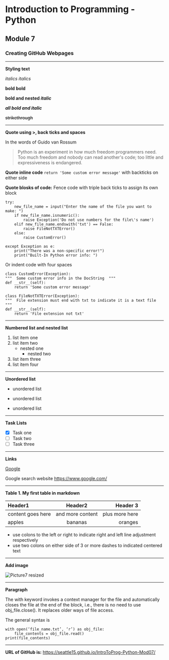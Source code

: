 # Introduction to Programming - Python
## Module 7
### Creating GitHub Webpages
________________________________________________________

**Styling text**  

*italics*  _italics_

**bold** __bold__

**bold and nested _italic_**

***all bold and italic***

~~strikethrough~~

----------------------------------------------------------


**Quote using >, back ticks and spaces**

In the words of Guido van Rossum
> Python is an experiment in how much freedom programmers need. Too much freedom and nobody can read another's code; too little and expressiveness is endangered.

**Quote inline code** `return 'Some custom error message'` with backticks on either side

**Quote blosks of code:** Fence code with triple back ticks to assign its own block
```
try:
    new_file_name = input("Enter the name of the file you want to make: ")
    if new_file_name.isnumeric():
        raise Exception('Do not use numbers for the file\'s name')
    elif new_file_name.endswith('txt') == False:
        raise FileNotTXTError()
    else:
        raise CustomError()

except Exception as e:
    print("There was a non-specific error!")
    print("Built-In Python error info: ")
```

Or indent code with four spaces

    class CustomError(Exception):
    """  Some custom error info in the DocString  """
    def __str__(self):
        return 'Some custom error message'

    class FileNotTXTError(Exception):
    """  File extension must end with txt to indicate it is a text file  """
    def __str__(self):
        return 'File extension not txt'
        
            
  ______________________________________________________
**Numbered list and nested list**

 
1) list item one   
2) list item two   
   * nested one   
     * nested two 
4) list item three   
5) list item four   
  

**********************************************************
**Unordered list**

* unordered list
- unordered list
+ unordered list

___________________________________________________
**Task Lists**

- [x] Task one
- [ ] Task two
- [ ] Task three

______________________________________________________________

**Links**

[Google](https://www.google.com/)

Google search website <https://www.google.com/>


______________________________________________________________


**Table 1. My first table in markdown**

|     **Header1**        |      **Header2**        |      **Header 3**       |
|:------------------     |:-------------------:    |--------------------:    |
|   content goes here    |   and more content      |  plus more here         | 
|  apples                |   bananas               | oranges                 | 

* use colons to the left or right to indicate right and left line adjustment respectively
* use two colons on either side of 3 or more dashes to indicated centered text



_______________________________________________________

**Add image**



![Picture7 resized](https://user-images.githubusercontent.com/12945181/127597988-0375e87d-fdcd-4335-ae39-5ae65f86ce2b.png)


_______________________________________________________
**Paragraph**

The with keyword invokes a context manager for the file and automatically closes the file at the end of the block, i.e., there is no need to use obj_file.close(). It replaces older ways of file access. 

The general syntax is
```
with open(‘file_name.txt’, ‘r’) as obj_file:
    file_contents = obj_file.read()
print(file_contents)

```   

________________________________________________________

**URL of GitHub  is:** https://seattle15.github.io/IntroToProg-Python-Mod07/  


